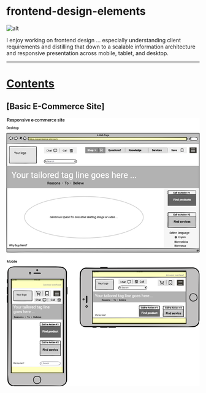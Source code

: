 # frontend-design-elements

![alt](images/ecommerce-portfolio)

I enjoy working on frontend design ... especially understanding client requirements and distilling that down to a scalable information architecture and responsive presentation across mobile, tablet, and desktop.

-----

# [Contents](#contents)

## [Basic E-Commerce Site]

![alt](images/e-commerce-landing-tr.png)

